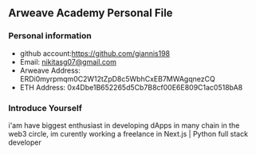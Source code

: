 ## Arweave Academy Personal File

### Personal information

- github account:https://github.com/giannis198
- Email: nikitasg07@gmail.com
- Arweave Address: ERDi0myrpmqm0C2W12tZpD8c5WbhCxEB7MWAgqnezCQ
- ETH Address: 0x4Dbe1B652265d5Cb7B8cf00E6E809C1ac0518bA8

### Introduce Yourself

i'am have biggest enthusiast in developing dApps in many chain in the web3 circle, im curently working a freelance in Next.js | Python full stack developer
